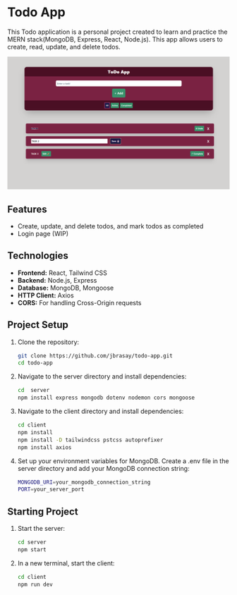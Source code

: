 # Todo App

This Todo application is a personal project created to learn and practice the MERN stack(MongoDB, Express, React, Node.js). This app allows users to create, read, update, and delete todos.

![Alt text](https://github.com/jbrasay/project-screenshots/blob/0fa4f1c41b34302c67808a28b5410c12be4f18f8/screenshots/todo-app.png)

## Features

- Create, update, and delete todos, and mark todos as completed
- Login page (WIP)

## Technologies

- **Frontend:** React, Tailwind CSS
- **Backend:** Node.js, Express
- **Database:** MongoDB, Mongoose
- **HTTP Client:** Axios
- **CORS:** For handling Cross-Origin requests

## Project Setup

1. Clone the repository:

   ```bash
   git clone https://github.com/jbrasay/todo-app.git
   cd todo-app

2. Navigate to the server directory and install dependencies:

   ```bash
   cd  server
   npm install express mongodb dotenv nodemon cors mongoose

3. Navigate to the client directory and install dependencies:

   ```bash
   cd client
   npm install
   npm install -D tailwindcss pstcss autoprefixer
   npm install axios

4. Set up your environment variables for MongoDB. Create a .env file in the server directory and add your MongoDB connection string:

   ```bash
   MONGODB_URI=your_mongodb_connection_string
   PORT=your_server_port

## Starting Project

1. Start the server:
   
   ```bash
   cd server
   npm start

2. In a new terminal, start the client:
  
   ```bash
   cd client
   npm run dev